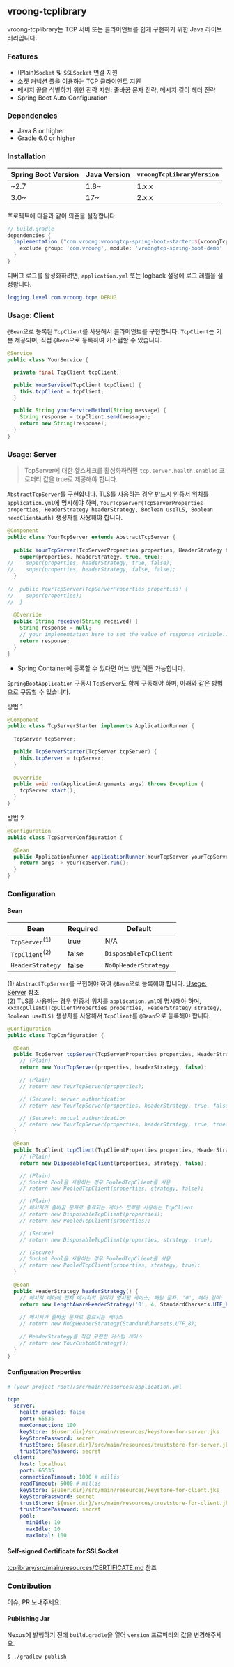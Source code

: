 ## vroong-tcplibrary

vroong-tcplibrary는 TCP 서버 또는 클라이언트를 쉽게 구현하기 위한 Java 라이브러리입니다.

### Features

- (Plain)`Socket` 및 `SSLSocket` 연결 지원
- 소켓 커넥션 풀을 이용하는 TCP 클라이언트 지원
- 메시지 끝을 식별하기 위한 전략 지원: 줄바꿈 문자 전략, 메시지 길이 헤더 전략
- Spring Boot Auto Configuration

### Dependencies
- Java 8 or higher
- Gradle 6.0 or higher

### Installation

Spring Boot Version|Java Version|`vroongTcpLibraryVersion`
---|---|---
~2.7|1.8~|1.x.x
3.0~|17~|2.x.x

프로젝트에 다음과 같이 의존을 설정합니다.

```groovy
// build.gradle
dependencies {
  implementation ("com.vroong:vroongtcp-spring-boot-starter:${vroongTcpLibraryVersion}") {
    exclude group: 'com.vroong', module: 'vroongtcp-spring-boot-demo'
  }
}
```

디버그 로그를 활성화하려면, `application.yml` 또는 logback 설정에 로그 레벨을 설정합니다.

```yaml
logging.level.com.vroong.tcp: DEBUG
```

### Usage: Client

`@Bean`으로 등록된 `TcpClient`를 사용해서 클라이언트를 구현합니다. `TcpClient`는 기본 제공되며, 직접 `@Bean`으로 등록하여 커스텀할 수 있습니다.

```java
@Service
public class YourService {

  private final TcpClient tcpClient;

  public YourService(TcpClient tcpClient) {
    this.tcpClient = tcpClient;
  }

  public String yourServiceMethod(String message) {
    String response = tcpClient.send(message);
    return new String(response);
  }
}
```

### Usage: Server<a id="server-usage"></a>

> TcpServer에 대한 헬스체크를 활성화하려면 `tcp.server.health.enabled` 프로퍼티 값을 true로 제공해야 합니다.

`AbstractTcpServer`를 구현합니다. TLS를 사용하는 경우 반드시 인증서 위치를 `application.yml`에 명시해야 하며, `YourTcpServer(TcpServerProperties properties, HeaderStrategy headerStrategy, Boolean useTLS, Boolean needClientAuth)` 생성자를 사용해야 합니다.

```java
@Component
public class YourTcpServer extends AbstractTcpServer {
  
  public YourTcpServer(TcpServerProperties properties, HeaderStrategy headerStrategy) {
    super(properties, headerStrategy, true, true);
//    super(properties, headerStrategy, true, false);
//    super(properties, headerStrategy, false, false);
  }
  
//  public YourTcpServer(TcpServerProperties properties) {
//    super(properties);
//  }
  
  @Override
  public String receive(String received) {
    String response = null;
    // your implementation here to set the value of response variable...
    return response;
  }
}
``` 
- Spring Container에 등록할 수 있다면 어느 방법이든 가능합니다.

`SpringBootApplication` 구동시 `TcpServer`도 함께 구동해야 하며, 아래와 같은 방법으로 구동할 수 있습니다.

방법 1
```java
@Component
public class TcpServerStarter implements ApplicationRunner {
  
  TcpServer tcpServer;

  public TcpServerStarter(TcpServer tcpServer) {
    this.tcpServer = tcpServer;
  }
  
  @Override
  public void run(ApplicationArguments args) throws Exception {
    tcpServer.start();
  }
}
```

방법 2
```java
@Configuration
public class TcpServerConfiguration {

  @Bean
  public ApplicationRunner applicationRunner(YourTcpServer yourTcpServer) {
    return args -> yourTcpServer.run();
  } 
}
```

### Configuration

#### Bean

Bean|Required|Default
---|---|---
`TcpServer`<sup>(1)</sup>|true|N/A 
`TcpClient`<sup>(2)</sup>|false|`DisposableTcpClient`
`HeaderStrategy`|false|`NoOpHeaderStrategy`

(1) `AbstractTcpServer`를 구현해야 하여 `@Bean`으로 등록해야 합니다. [Usege: Server](#server-usage) 참조  
(2) TLS를 사용하는 경우 인증서 위치를 `application.yml`에 명시해야 하며, `xxxTcpClient(TcpClientProperties properties, HeaderStrategy strategy, Boolean useTLS)` 생성자를 사용해서 `TcpClient`를 `@Bean`으로 등록해야 합니다.

```java
@Configuration
public class TcpConfiguration {

  @Bean
  public TcpServer tcpServer(TcpServerProperties properties, HeaderStrategy headerStrategy) {
    // (Plain)
    return new YourTcpServer(properties, headerStrategy, false);

    // (Plain)
    // return new YourTcpServer(properties);

    // (Secure): server authentication
    // return new YourTcpServer(properties, headerStrategy, true, false);

    // (Secure): mutual authentication
    // return new YourTcpServer(properties, headerStrategy, true, true);
  }

  @Bean
  public TcpClient tcpClient(TcpClientProperties properties, HeaderStrategy strategy) {
    // (Plain)
    return new DisposableTcpClient(properties, strategy, false);

    // (Plain)
    // Socket Pool을 사용하는 경우 PooledTcpClient를 사용
    // return new PooledTcpClient(properties, strategy, false);

    // (Plain)
    // 메시지가 줄바꿈 문자로 종료되는 케이스 전략을 사용하는 TcpClient
    // return new DisposableTcpClient(properties);
    // return new PooledTcpClient(properties);

    // (Secure)
    // return new DisposableTcpClient(properties, strategy, true);

    // (Secure)
    // Socket Pool을 사용하는 경우 PooledTcpClient를 사용
    // return new PooledTcpClient(properties, strategy, true);
  }
  
  @Bean
  public HeaderStrategy headerStrategy() {
    // 메시지 헤더에 전체 메시지의 길이가 명시된 케이스; 패딩 문자: '0', 헤더 길이: 4, 인코딩: utf-8 
    return new LengthAwareHeaderStrategy('0', 4, StandardCharsets.UTF_8);
    
    // 메시지가 줄바꿈 문자로 종료되는 케이스
    // return new NoOpHeaderStrategy(StandardCharsets.UTF_8);
    
    // HeaderStrategy를 직접 구현한 커스텀 케이스
    // return new YourCustomStrategy();
  }
}
```

#### Configuration Properties

```yaml
# (your project root)/src/main/resources/application.yml

tcp:
  server:
    health.enabled: false
    port: 65535
    maxConnection: 100
    keyStore: ${user.dir}/src/main/resources/keystore-for-server.jks
    keyStorePassword: secret
    trustStore: ${user.dir}/src/main/resources/truststore-for-server.jks
    trustStorePassword: secret
  client:
    host: localhost
    port: 65535
    connectionTimeout: 1000 # millis
    readTimeout: 5000 # millis
    keyStore: ${user.dir}/src/main/resources/keystore-for-client.jks
    keyStorePassword: secret
    trustStore: ${user.dir}/src/main/resources/truststore-for-client.jks
    trustStorePassword: secret
    pool:
      minIdle: 10
      maxIdle: 10
      maxTotal: 100
```

#### Self-signed Certificate for SSLSocket

[tcplibrary/src/main/resources/CERTIFICATE.md](tcplibrary/src/main/resources/CERTIFICATE.md) 참조

### Contribution

이슈, PR 보내주세요.

#### Publishing Jar

Nexus에 발행하기 전에 `build.gradle`을 열어 `version` 프로퍼티의 값을 변경해주세요. 

```shell
$ ./gradlew publish
```

